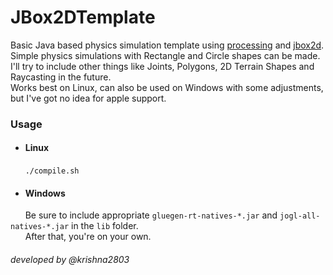 <h1>JBox2DTemplate</h1>

Basic Java based physics simulation template using [processing](https://processing.org/) and [jbox2d](https://github.com/jbox2d/jbox2d).  
Simple physics simulations with Rectangle and Circle shapes can be made. I'll try to include other things like Joints, Polygons, 2D Terrain Shapes and Raycasting in the future.  
Works best on Linux, can also be used on Windows with some adjustments, but I've got no idea for apple support.

### Usage
- #### Linux
&nbsp;&nbsp;&nbsp;&nbsp;&nbsp;&nbsp;`./compile.sh`

- #### Windows
&nbsp;&nbsp;&nbsp;&nbsp;&nbsp;&nbsp;Be sure to include appropriate `gluegen-rt-natives-*.jar` and `jogl-all-natives-*.jar` in the `lib` folder.  
&nbsp;&nbsp;&nbsp;&nbsp;&nbsp;&nbsp;After that, you're on your own.

###### developed by @krishna2803
